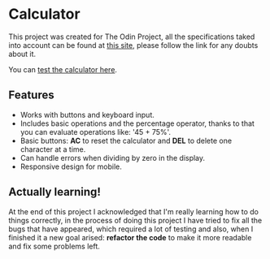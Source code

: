 # Calculator

This project was created for The Odin Project, all the specifications taked into account can be found at [this site](https://www.theodinproject.com/paths/foundations/courses/foundations/lessons/calculator), please follow the link for any doubts about it.

You can [test the calculator here](https://darkwool.github.io/calculator/).

## Features

- Works with buttons and keyboard input.
- Includes basic operations and the percentage operator, thanks to that you can evaluate operations like: '45 + 75%'.
- Basic buttons: **AC** to reset the calculator and **DEL** to delete one character at a time. 
- Can handle errors when dividing by zero in the display.
- Responsive design for mobile.

## Actually learning!

At the end of this project I acknowledged that I'm really learning how to do things correctly, in the process of doing this project I have tried to fix all the bugs that have appeared, which required a lot of testing and also, when I finished it a new goal arised: **refactor the code** to make it more readable and fix some problems left.

